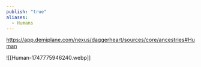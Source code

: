 ```yaml
---
publish: "true"
aliases:
  - Humans
---
```

https://app.demiplane.com/nexus/daggerheart/sources/core/ancestries#Human

![[Human-1747775946240.webp]]